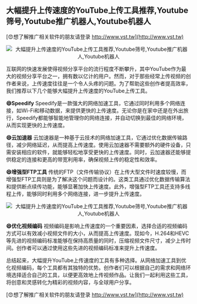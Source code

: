 ## **大幅提升上传速度的YouTube上传工具推荐,Youtube筛号,Youtube推广机器人,Youtube机器人**

[😍想了解推广相关软件的朋友请登录 http://www.vst.tw](http://www.vst.tw)

 <center><img src="https://vst.tw/MP4/tuiguang/png/5.png" alt="大幅提升上传速度的YouTube上传工具推荐,Youtube筛号,Youtube推广机器人,Youtube机器人"></center>

互联网的快速发展使得视频分享平台的流行程度不断攀升，其中YouTube作为最大的视频分享平台之一，拥有数以亿计的用户。然而，对于那些经常上传视频的创作者来说，上传速度往往是一个令人头疼的问题。为了帮助这些创作者提高效率，我们推荐以下几个能够大幅提升上传速度的YouTube上传工具。

**😄Speedify**
Speedify是一款强大的网络加速工具，它通过同时利用多个网络连接，如Wi-Fi和移动数据，来提供更快的上传速度。无论你是在家中还是在外出旅行，Speedify都能够智能地管理你的网络连接，并自动切换到最佳的网络环境，从而实现更快的上传速度。

**😄云加速器**
云加速器是一种基于云技术的网络加速工具，它通过优化数据传输路径，减少网络延迟，从而提高上传速度。使用云加速器不需要额外的硬件设备，只需安装相应的软件，就能够轻松地享受更快的上传速度。同时，云加速器还能够提供稳定的连接和更高的带宽利用率，确保视频上传的稳定性和效率。

**😄增强型FTP工具**
传统的FTP（文件传输协议）在上传大型文件时速度较慢，而增强型FTP工具则是为了解决这个问题而设计的。这类工具通过优化数据传输算法和提供断点续传功能，能够显著加快上传速度。此外，增强型FTP工具还支持多线程上传，能够同时利用多个网络连接，进一步提升上传速度。

 <center><img src="https://vst.tw/MP4/tuiguang/png/0.png" alt="大幅提升上传速度的YouTube上传工具推荐,Youtube筛号,Youtube推广机器人,Youtube机器人"></center>

**😄优化视频编码**
视频编码是影响上传速度的一个重要因素，选择合适的视频编码方式可以有效减小视频文件的大小，从而提高上传速度。现如今，H.264和HEVC等先进的视频编码标准能够在保持高质量的同时，压缩视频文件尺寸，减少上传时间。创作者可以通过使用这些先进的视频编码标准来提升上传速度。

总结起来，大幅提升YouTube上传速度的工具有多种选择。从网络加速工具到优化视频编码，每个工具都有其独特的优势。创作者们可以根据自己的需求和网络环境选择适合自己的工具，以便更高效地上传视频作品。让我们一起利用这些工具，将创意和灵感转化为精彩的视频内容，与全球用户分享。

[😍想了解推广相关软件的朋友请登录 http://www.vst.tw](http://www.vst.tw)



